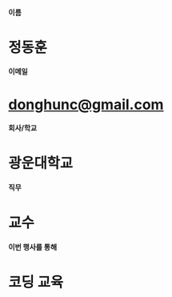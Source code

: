 #### 이름	
#	정동훈
	
#### 이메일	
# 	donghunc@gmail.com
	
#### 회사/학교	
# 	광운대학교
	
#### 직무	
#	교수
	
#### 이번 행사를 통해 	
#	코딩 교육
